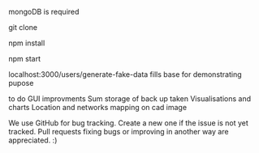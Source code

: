 mongoDB is required 

git clone 

npm install

npm start

localhost:3000/users/generate-fake-data 
fills base for demonstrating pupose 

to do 
GUI improvments
Sum storage of back up taken 
Visualisations and charts
Location and networks mapping on cad image

We use GitHub for bug tracking. Create a new one if the issue is not yet tracked.
Pull requests fixing bugs or improving in another way are appreciated. :)

